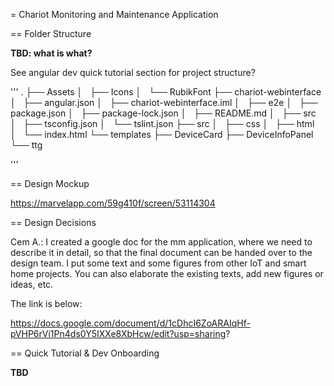 = Chariot Monitoring and Maintenance Application

== Folder Structure 

**TBD: what is what?**

See angular dev quick tutorial section for project structure?

'''
.
├── Assets
│   ├── Icons
│   └── RubikFont
├── chariot-webinterface
│   ├── angular.json
│   ├── chariot-webinterface.iml
│   ├── e2e
│   ├── package.json
│   ├── package-lock.json
│   ├── README.md
│   ├── src
│   ├── tsconfig.json
│   └── tslint.json
├── src
│   ├── css
│   ├── html
│   └── index.html
└── templates
    ├── DeviceCard
    ├── DeviceInfoPanel
    └── ttg

'''

== Design Mockup

https://marvelapp.com/59g410f/screen/53114304

== Design Decisions

Cem A.: I created a google doc for the mm application, where we need to describe it in detail, so that the final document can be handed over to the design team. I put some text and some figures from other IoT and smart home projects. You can also elaborate the existing texts, add new figures or ideas, etc.

The link is below:

https://docs.google.com/document/d/1cDhcI6ZoARAIqHf-pVHP6rVi1Pn4ds0Y5IXXe8XbHcw/edit?usp=sharing?

== Quick Tutorial & Dev Onboarding

**TBD**
